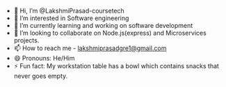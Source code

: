 - 👋 Hi, I’m @LakshmiPrasad-coursetech
- 👀 I’m interested in Software engineering
- 🌱 I’m currently learning and working on software development
- 💞️ I’m looking to collaborate on Node.js(express) and Microservices projects.
- 📫 How to reach me - lakshmiprasadgre1@gmail.com
- 😄 Pronouns: He/Him
- ⚡ Fun fact: My workstation table has a bowl which contains snacks that never goes empty.

